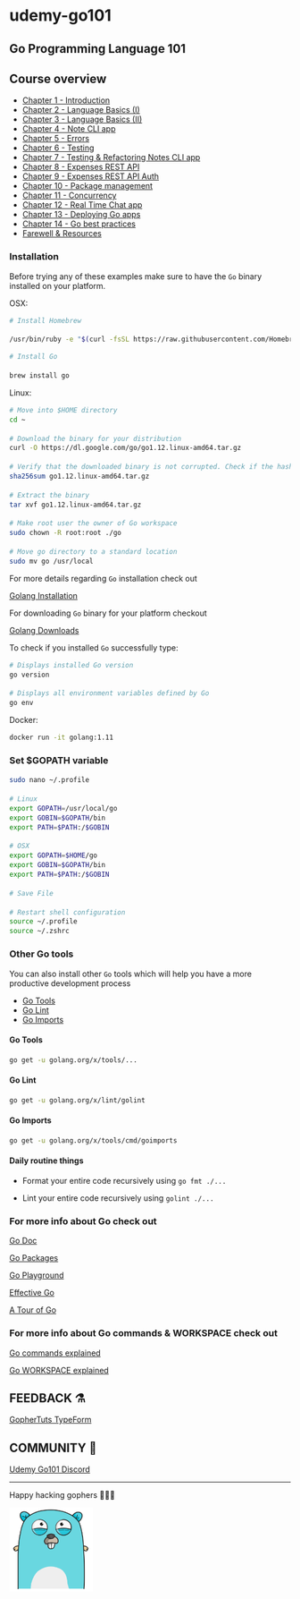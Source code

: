 # udemy-go101

## Go Programming Language 101

## Course overview

- [Chapter 1 - Introduction](https://github.com/steevehook/udemy-go101/blob/master/chapter_1-introduction)
- [Chapter 2 - Language Basics (I)](https://github.com/steevehook/udemy-go101/blob/master/chapter_2-language-basics-1)
- [Chapter 3 - Language Basics (II)](https://github.com/steevehook/udemy-go101/blob/master/chapter_3-language-basics-2)
- [Chapter 4 - Note CLI app](https://github.com/steevehook/udemy-go101/blob/master/chapter_4-notes-cli-app)
- [Chapter 5 - Errors](https://github.com/steevehook/udemy-go101/blob/master/chapter_5-errors)
- [Chapter 6 - Testing](https://github.com/steevehook/udemy-go101/blob/master/chapter_6-testing)
- [Chapter 7 - Testing & Refactoring Notes CLI app](https://github.com/steevehook/udemy-go101/blob/master/chapter_7-testing-refactoring-notes-cli-app)
- [Chapter 8 - Expenses REST API](https://github.com/steevehook/udemy-go101/blob/master/chapter_8-expenses-rest-api)
- [Chapter 9 - Expenses REST API Auth](https://github.com/steevehook/udemy-go101/blob/master/chapter_9-expenses-rest-api-auth)
- [Chapter 10 - Package management](https://github.com/steevehook/udemy-go101/blob/master/chapter_10-package-management)
- [Chapter 11 - Concurrency](https://github.com/steevehook/udemy-go101/blob/master/chapter_11-concurrency)
- [Chapter 12 - Real Time Chat app](https://github.com/steevehook/udemy-go101/blob/master/chapter_12-real-time-chat-app)
- [Chapter 13 - Deploying Go apps](https://github.com/steevehook/udemy-go101/blob/master/chapter_13-deployging-go-apps)
- [Chapter 14 - Go best practices](https://github.com/steevehook/udemy-go101/blob/master/chapter_14-go-best-practices)
- [Farewell & Resources](https://github.com/steevehook/udemy-go101/blob/master/farewell-and-resources)

### Installation

Before trying any of these examples make sure to have the `Go` binary installed on your platform.

OSX:

```bash
# Install Homebrew

/usr/bin/ruby -e "$(curl -fsSL https://raw.githubusercontent.com/Homebrew/install/master/install)"
```

```bash
# Install Go

brew install go
```

Linux:

```bash
# Move into $HOME directory
cd ~

# Download the binary for your distribution
curl -O https://dl.google.com/go/go1.12.linux-amd64.tar.gz

# Verify that the downloaded binary is not corrupted. Check if the hash matches the one from downloads page
sha256sum go1.12.linux-amd64.tar.gz

# Extract the binary
tar xvf go1.12.linux-amd64.tar.gz

# Make root user the owner of Go workspace
sudo chown -R root:root ./go

# Move go directory to a standard location
sudo mv go /usr/local
```

For more details regarding `Go` installation check out

[Golang Installation](https://golang.org/doc/install)

For downloading `Go` binary for your platform checkout

[Golang Downloads](https://golang.org/dl/)

To check if you installed `Go` successfully type:

```bash
# Displays installed Go version
go version

# Displays all environment variables defined by Go
go env
```

Docker:

```bash
docker run -it golang:1.11
```

### Set $GOPATH variable
```bash
sudo nano ~/.profile

# Linux
export GOPATH=/usr/local/go
export GOBIN=$GOPATH/bin
export PATH=$PATH:/$GOBIN

# OSX
export GOPATH=$HOME/go
export GOBIN=$GOPATH/bin
export PATH=$PATH:/$GOBIN

# Save File

# Restart shell configuration
source ~/.profile
source ~/.zshrc
```

### Other Go tools

You can also install other `Go` tools which will help you have a more productive development process

- [Go Tools](https://github.com/golang/tools)
- [Go Lint](https://github.com/golang/lint)
- [Go Imports](https://godoc.org/golang.org/x/tools/cmd/goimports)

#### Go Tools

```bash
go get -u golang.org/x/tools/...
```

#### Go Lint

```bash
go get -u golang.org/x/lint/golint
```

#### Go Imports

```bash
go get -u golang.org/x/tools/cmd/goimports
```

#### Daily routine things

- Format your entire code recursively using
`go fmt ./...`

- Lint your entire code recursively using
`golint ./...` 

### For more info about Go check out

[Go Doc](https://golang.org/pkg)

[Go Packages](https://godoc.org/)

[Go Playground](https://play.golang.org/)

[Effective Go](https://golang.org/doc/effective_go.html)

[A Tour of Go](https://tour.golang.org/)


### For more info about Go commands & WORKSPACE check out

[Go commands explained](https://github.com/gophertuts/go-basics/blob/master/go-commands.md)

[Go WORKSPACE explained](https://github.com/gophertuts/go-basics/blob/master/go-workspace.md)

## FEEDBACK ⚗

[GopherTuts TypeForm](https://feedback.gophertuts.com)

## COMMUNITY 🙌

[Udemy Go101 Discord](https://discord.gg/TxuJAs)

---

Happy hacking gophers 🚀🚀🚀

<img src="https://github.com/steevehook/udemy-go101/raw/master/go101.svg?sanitize=true" width="150px"/>